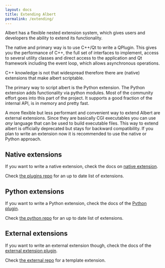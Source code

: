 ```yaml
---
layout: docs
title: Extending Albert
permalink: /extending/
---
```


Albert has a flexible nested extension system, which gives users and developers the ability to extend its functionality.

The native and primary way is to use C++/Qt to write a QPlugin. This gives you the performance of C++, the full set of interfaces to implement, access to several utility classes and direct access to the application and Qt framework including the event loop, which allows asynchronous operations.

C++ knowledge is not that widespread therefore there are (native) extensions that make albert scriptable.

The primary way to script albert is the Python extension. The Python extension adds functionality via python modules. Most of the community effort goes into this part of the project. It supports a good fraction of the internal API, is in memory and pretty fast.

A more flexible but less performant and convenient way to extend Albert are external extensions. Since they are basically CGI executables you can use *any* language that can be used to build executable files. This way to extend albert is officially deprecated but stays for backward compatibility. If you plan to write an extension now it is recommended to use the native or Python approach.

## Native extensions

If you want to write a native extension, check the docs on [native extension](//extending/native/).

Check [the plugins repo](https://github.com/albertlauncher/plugins) for an up to date list of extensions.

## Python extensions

If you want to write a Python extension, check the docs of the [Python plugin](//extending/python/).

Check [the python repo](https://github.com/albertlauncher/python) for an up to date list of extensions.

## External extensions

If you want to write an external extension though, check the docs of the [external extension plugin](//extending/external/).

Check [the external repo](https://github.com/albertlauncher/external) for a template extension.
